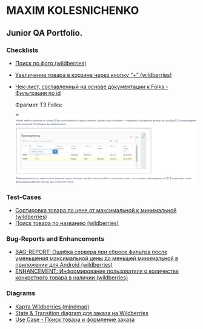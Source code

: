 # MAXIM KOLESNICHENKO
## Junior QA Portfolio.
### Checklists
- [Поиск по фото (wildberries)](https://docs.google.com/spreadsheets/d/17YLXkJ-v2Yw02rZO6N7kVfwDaJ7YAbtc/edit?usp=sharing&ouid=117765530174237180991&rtpof=true&sd=true)
- [Увеличение товара в корзине через кнопку “+” (wildberries)](https://docs.google.com/document/d/1ka8sYzDy_GnJ4S2MG8phcWD4wdNYVdceoPYjw8zfSHg/edit?usp=sharing)
- [Чек-лист, составленный на основе документации к Folks - Фильтрация по id](https://docs.google.com/document/d/1VEEFGMVu1mJcuB4pM-t87ppmJ9nVicCXDGUBadHfjdU/edit?usp=sharing)

  Фрагмет ТЗ Folks:

  ![](https://github.com/LeskovP/JunQA_Portfolio/blob/main/Folks_search_ID.PNG)
### Test-Cases
- [Сортировка товара по цене от максимальной к минимальной (wildberries)](https://docs.google.com/document/d/141FZqUfcFfXXJhh3Ai31rV6eiCevC-sV/edit?usp=sharing&ouid=117765530174237180991&rtpof=true&sd=true)
- [Поиск товара по названию (wildberries)](https://docs.google.com/document/d/1o7OtOtUxpMFFmT4QtBD7up9TWBwk2oMK/edit?usp=sharing&ouid=117765530174237180991&rtpof=true&sd=true)
### Bug-Reports and Enhancements
- [BAG-REPORT: Ошибка сервера при сбросе фильтра после уменьшения максимальной цены до меньшей минимальной в приложении для Android (wildberries)](https://docs.google.com/spreadsheets/d/1Bn0gSGT0o3XfWZgLw9UrJvWnTWHvejck/edit?usp=sharing&ouid=117765530174237180991&rtpof=true&sd=true)
- [ENHANCEMENT: Информирование пользователя о количестве конкретного товара в наличии (wildberries)](https://docs.google.com/spreadsheets/d/1cl8r3Cvx1heY49BD18shJS8oEaTtdnSv/edit?usp=sharing&ouid=117765530174237180991&rtpof=true&sd=true)
### Diagrams
- [Карта Wildberries (mindmap)](https://github.com/LeskovP/JunQA_Portfolio/blob/main/mindmap_WB.png)
- [State & Transition diagram для заказа на Wildberries](https://github.com/LeskovP/JunQA_Portfolio/blob/main/S%26T_orderWB.png)
- [Use Case - Поиск товара и формление заказа](https://docs.google.com/document/d/1v-Hwm_bxvT4jKaADgdSU2O1Nw32KvspbPC272zAEFWo/edit?usp=sharing)
